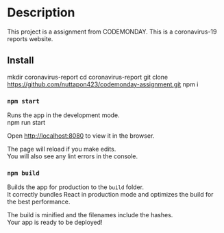 # Description

This project is a assignment from CODEMONDAY. This is a coronavirus-19 reports website.

## Install

mkdir coronavirus-report
cd coronavirus-report
git clone https://github.com/nuttapon423/codemonday-assignment.git
npm i

### `npm start`

Runs the app in the development mode.\
npm run start

Open [http://localhost:8080](http://localhost:8080) to view it in the browser.

The page will reload if you make edits.\
You will also see any lint errors in the console.

### `npm build`

Builds the app for production to the `build` folder.\
It correctly bundles React in production mode and optimizes the build for the best performance.

The build is minified and the filenames include the hashes.\
Your app is ready to be deployed!

